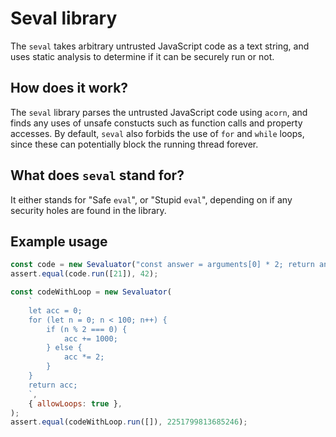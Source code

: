 # Seval library

The `seval` takes arbitrary untrusted JavaScript code as a text string, and uses
static analysis to determine if it can be securely run or not.

## How does it work?

The `seval` library parses the untrusted JavaScript code using `acorn`, and
finds any uses of unsafe constucts such as function calls and property accesses.
By default, `seval` also forbids the use of `for` and `while` loops, since
these can potentially block the running thread forever.

## What does `seval` stand for?

It either stands for "Safe `eval`", or "Stupid `eval`", depending on if any security holes are found in the library.

## Example usage

```javascript
const code = new Sevaluator("const answer = arguments[0] * 2; return answer;")
assert.equal(code.run([21]), 42);

const codeWithLoop = new Sevaluator(
    `
    let acc = 0;
    for (let n = 0; n < 100; n++) {
        if (n % 2 === 0) {
            acc += 1000;
        } else {
            acc *= 2;
        }
    }
    return acc;
    `,
    { allowLoops: true },
);
assert.equal(codeWithLoop.run([]), 2251799813685246);
```